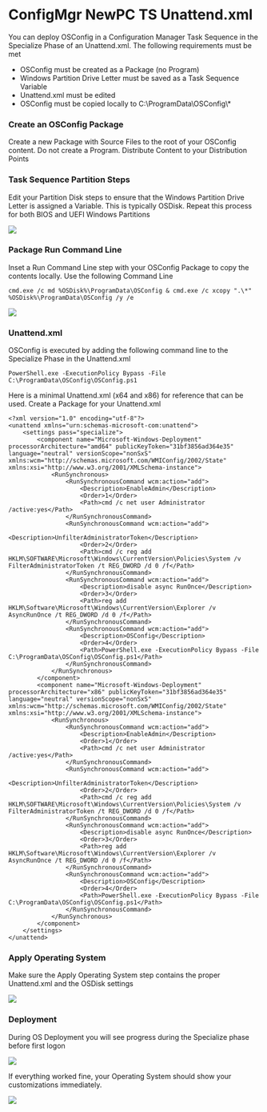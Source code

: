 # ConfigMgr NewPC TS Unattend.xml

You can deploy OSConfig in a Configuration Manager Task Sequence in the Specialize Phase of an Unattend.xml.  The following requirements must be met

* OSConfig must be created as a Package \(no Program\)
* Windows Partition Drive Letter must be saved as a Task Sequence Variable
* Unattend.xml must be edited
* OSConfig must be copied locally to C:\ProgramData\OSConfig\\*

### Create an OSConfig Package

Create a new Package with Source Files to the root of your OSConfig content.  Do not create a Program.  Distribute Content to your Distribution Points

### Task Sequence Partition Steps

Edit your Partition Disk steps to ensure that the Windows Partition Drive Letter is assigned a Variable.  This is typically OSDisk.  Repeat this process for both BIOS and UEFI Windows Partitions

![](../../.gitbook/assets/2018-08-27_14-01-01.png)

### Package Run Command Line

Inset a Run Command Line step with your OSConfig Package to copy the contents locally.  Use the following Command Line

```text
cmd.exe /c md %OSDisk%\ProgramData\OSConfig & cmd.exe /c xcopy ".\*" %OSDisk%\ProgramData\OSConfig /y /e
```

![](../../.gitbook/assets/2018-08-27_14-03-38.png)

### Unattend.xml

OSConfig is executed by adding the following command line to the Specialize Phase in the Unattend.xml

```text
PowerShell.exe -ExecutionPolicy Bypass -File C:\ProgramData\OSConfig\OSConfig.ps1
```

Here is a minimal Unattend.xml \(x64 and x86\) for reference that can be used.  Create a Package for your Unattend.xml

```text
<?xml version="1.0" encoding="utf-8"?>
<unattend xmlns="urn:schemas-microsoft-com:unattend">
	<settings pass="specialize">
		<component name="Microsoft-Windows-Deployment" processorArchitecture="amd64" publicKeyToken="31bf3856ad364e35" language="neutral" versionScope="nonSxS" xmlns:wcm="http://schemas.microsoft.com/WMIConfig/2002/State" xmlns:xsi="http://www.w3.org/2001/XMLSchema-instance">
			<RunSynchronous>
				<RunSynchronousCommand wcm:action="add">
					<Description>EnableAdmin</Description>
					<Order>1</Order>
					<Path>cmd /c net user Administrator /active:yes</Path>
				</RunSynchronousCommand>
				<RunSynchronousCommand wcm:action="add">
					<Description>UnfilterAdministratorToken</Description>
					<Order>2</Order>
					<Path>cmd /c reg add HKLM\SOFTWARE\Microsoft\Windows\CurrentVersion\Policies\System /v FilterAdministratorToken /t REG_DWORD /d 0 /f</Path>
				</RunSynchronousCommand>
				<RunSynchronousCommand wcm:action="add">
					<Description>disable async RunOnce</Description>
					<Order>3</Order>
					<Path>reg add HKLM\Software\Microsoft\Windows\CurrentVersion\Explorer /v AsyncRunOnce /t REG_DWORD /d 0 /f</Path>
				</RunSynchronousCommand>
				<RunSynchronousCommand wcm:action="add">
					<Description>OSConfig</Description>
					<Order>4</Order>
					<Path>PowerShell.exe -ExecutionPolicy Bypass -File C:\ProgramData\OSConfig\OSConfig.ps1</Path>
				</RunSynchronousCommand>
			</RunSynchronous>
		</component>
		<component name="Microsoft-Windows-Deployment" processorArchitecture="x86" publicKeyToken="31bf3856ad364e35" language="neutral" versionScope="nonSxS" xmlns:wcm="http://schemas.microsoft.com/WMIConfig/2002/State" xmlns:xsi="http://www.w3.org/2001/XMLSchema-instance">
			<RunSynchronous>
				<RunSynchronousCommand wcm:action="add">
					<Description>EnableAdmin</Description>
					<Order>1</Order>
					<Path>cmd /c net user Administrator /active:yes</Path>
				</RunSynchronousCommand>
				<RunSynchronousCommand wcm:action="add">
					<Description>UnfilterAdministratorToken</Description>
					<Order>2</Order>
					<Path>cmd /c reg add HKLM\SOFTWARE\Microsoft\Windows\CurrentVersion\Policies\System /v FilterAdministratorToken /t REG_DWORD /d 0 /f</Path>
				</RunSynchronousCommand>
				<RunSynchronousCommand wcm:action="add">
					<Description>disable async RunOnce</Description>
					<Order>3</Order>
					<Path>reg add HKLM\Software\Microsoft\Windows\CurrentVersion\Explorer /v AsyncRunOnce /t REG_DWORD /d 0 /f</Path>
				</RunSynchronousCommand>
				<RunSynchronousCommand wcm:action="add">
					<Description>OSConfig</Description>
					<Order>4</Order>
					<Path>PowerShell.exe -ExecutionPolicy Bypass -File C:\ProgramData\OSConfig\OSConfig.ps1</Path>
				</RunSynchronousCommand>
			</RunSynchronous>
		</component>
	</settings>
</unattend>
```

### Apply Operating System

Make sure the Apply Operating System step contains the proper Unattend.xml and the OSDisk settings

![](../../.gitbook/assets/2018-08-27_14-15-30.png)

### Deployment

During OS Deployment you will see progress during the Specialize phase before first logon

![](../../.gitbook/assets/2018-08-27_13-24-51.png)

If everything worked fine, your Operating System should show your customizations immediately.

![](../../.gitbook/assets/2018-08-27_13-20-06.png)

